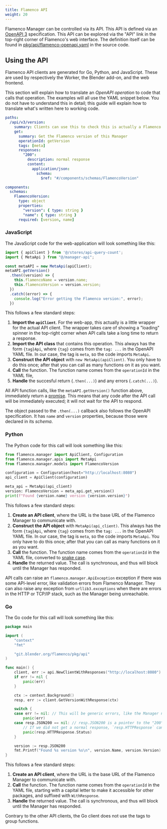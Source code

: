 ```yaml
---
title: Flamenco API
weight: 20
---
```


Flamenco Manager can be controlled via its API. This API is defined via an
[OpenAPI 3][OAPI] specification. This API can be explored via the "API" link in
the top-right corner of Flamenco's web interface. The definition itself can be
found in [pkg/api/flamenco-openapi.yaml][OAPI-YAML] in the source code.

[OAPI]: https://swagger.io/specification/
[OAPI-YAML]: https://developer.blender.org/diffusion/F/browse/main/pkg/api/flamenco-openapi.yaml

## Using the API

Flamenco API clients are generated for Go, Python, and JavaScript. These are
used by respectively the Worker, the Blender add-on, and the web frontend.

This section will explain how to translate an *OpenAPI operation* to code that
calls that operation. The examples will all use the YAML snippet below. You do
not have to understand this in detail; this guide will explain how to translate
what's written here to working code.

```yaml
paths:
  /api/v3/version:
    summary: Clients can use this to check this is actually a Flamenco server.
    get:
      summary: Get the Flamenco version of this Manager
      operationId: getVersion
      tags: [meta]
      responses:
        "200":
          description: normal response
          content:
            application/json:
              schema:
                $ref: "#/components/schemas/FlamencoVersion"

components:
  schemas:
    FlamencoVersion:
      type: object
      properties:
        "version": { type: string }
        "name": { type: string }
      required: [version, name]
```


### JavaScript

The JavaScript code for the web-application will look something like this:

```JavaScript
import { apiClient } from '@/stores/api-query-count';
import { MetaApi } from "@/manager-api";

const metaAPI = new MetaApi(apiClient);
metaAPI.getVersion()
  .then((version) => {
    this.flamencoName = version.name;
    this.flamencoVersion = version.version;
  })
  .catch((error) => {
    console.log("Error getting the Flamenco version:", error);
  })
```

This follows a few standard steps:

1. **Import the `apiClient`**. For the web-app, this actually is a little wrapper
   for the actual API client. The wrapper takes care of showing a "loading"
   spinner in the top-right corner when API calls take a long time to return a
   response.
2. **Import the API class** that contains this operation. This always has the form
   `{tag}Api`, where `{tag}` comes from the `tag: ...` in the OpenAPI YAML
   file. In our case, the tag is `meta`, so the code imports `MetaApi`.
3. **Construct the API object** with `new MetaApi(apiClient)`. You only have to
   do this once; after that you can call as many functions on it as you want.
4. **Call** the function. The function name comes from the `operationId` in the YAML
   file,
5. **Handle** the succesful return (`.then(...)`) and any errors (`.catch(...)`).

All API function calls, like the `metaAPI.getVersion()` function above,
immediately return a [promise][promise]. This means that any code after the API
call will be immediately executed; it will not wait for the API to respond.

[promise]: https://developer.mozilla.org/en-US/docs/Web/JavaScript/Guide/Using_promises

The object passed to the `.then(...)` callback also follows the OpenAPI
specification. It has `name` and `version` properties, because those were
declared in its *schema*.

### Python

The Python code for this call will look something like this:

```Python
from flamenco.manager import ApiClient, Configuration
from flamenco.manager.apis import MetaApi
from flamenco.manager.models import FlamencoVersion

configuration = Configuration(host="http://localhost:8080")
api_client = ApiClient(configuration)

meta_api = MetaApi(api_client)
version: FlamencoVersion = meta_api.get_version()
print(f"Found {version.name} version {version.version}")
```

This follows a few standard steps:

1. **Create an API client**, where the URL is the base URL of the Flamenco Manager
   to communicate with.
2. **Construct the API object** with `MetaApi(api_client)`. This always has the
   form `{tag}Api`, where `{tag}` comes from the `tag: ...` in the OpenAPI YAML
   file. In our case, the tag is `meta`, so the code imports `MetaApi`. You only
   have to do this once; after that you can call as many functions on it as you
   want.
3. **Call** the function. The function name comes from the `operationId` in the
   YAML file, converted to [snake case][snake].
4. **Handle** the returned value. The call is synchronous, and thus will block
   until the Manager has responded.

API calls can raise an `flamenco.manager.ApiException` exception if there was
some API-level error, like validation errors from Flamenco Manager. They can
also raise any exception from `urllib3.exceptions` when there are errors in the
HTTP or TCP/IP stack, such as the Manager being unreachable.

[snake]: https://en.wikipedia.org/wiki/Snake_case

### Go

The Go code for this call will look something like this:

```Go
package main

import (
	"context"
	"fmt"

	"git.blender.org/flamenco/pkg/api"
)

func main() {
	client, err := api.NewClientWithResponses("http://localhost:8080")
	if err != nil {
		panic(err)
	}

	ctx := context.Background()
	resp, err := client.GetVersionWithResponse(ctx)

	switch {
	case err != nil: // This will be generic errors, like the Manager not being reachable.
		panic(err)
	case resp.JSON200 == nil: // resp.JSON200 is a pointer to the "200" response from the YAML.
		// If we did not get a normal response, `resp.HTTPResponse` can be inspected.
		panic(resp.HTTPResponse.Status)
	}

	version := resp.JSON200
	fmt.Printf("Found %s version %s\n", version.Name, version.Version)
}
```

This follows a few standard steps:

1. **Create an API client**, where the URL is the base URL of the Flamenco Manager
   to communicate with.
2. **Call** the function. The function name comes from the `operationId` in the
   YAML file, starting with a capital letter to make it accessible for other
   packages, and suffixed with `WithResponse`.
3. **Handle** the returned value. The call is synchronous, and thus will block
   until the Manager has responded.

Contrary to the other API clients, the Go client does not use the tags to group
functions.
